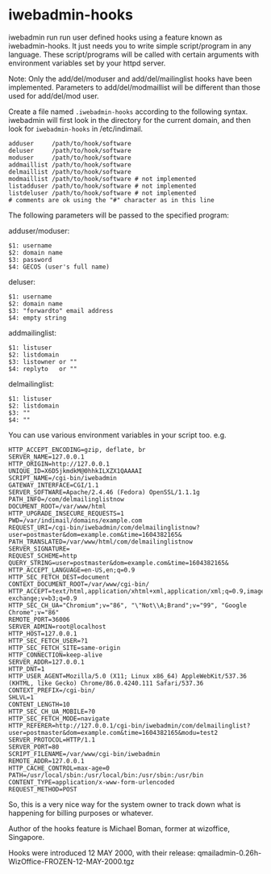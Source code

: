 # iwebadmin-hooks

iwebadmin run run user defined hooks using a feature known as iwebadmin-hooks. It just needs you to write simple script/program in any language. These script/programs will be called with certain arguments with environment variables set by your httpd server.

Note: Only the add/del/moduser and add/del/mailinglist hooks have been implemented.  Parameters to add/del/modmaillist will be different than those used for add/del/mod user.

Create a file named `.iwebadmin-hooks` according to the following syntax. iwebadmin will first look in the directory for the current domain, and then look for `iwebadmin-hooks` in /etc/indimail.


```
adduser     /path/to/hook/software
deluser     /path/to/hook/software
moduser     /path/to/hook/software
addmaillist /path/to/hook/software
delmaillist /path/to/hook/software
modmaillist /path/to/hook/software # not implemented
listadduser /path/to/hook/software # not implemented
listdeluser /path/to/hook/software # not implemented
# comments are ok using the "#" character as in this line
```

The following parameters will be passed to the specified program:

adduser/moduser:

```
$1: username
$2: domain name
$3: password
$4: GECOS (user's full name)
```

deluser:

```
$1: username
$2: domain name
$3: "forwardto" email address
$4: empty string
```

addmailinglist:

```
$1: listuser
$2: listdomain
$3: listowner or ""
$4: replyto   or ""
```

delmailinglist:

```
$1: listuser
$2: listdomain
$3: ""
$4: ""
```

You can use various environment variables in your script too. e.g.

```
HTTP_ACCEPT_ENCODING=gzip, deflate, br
SERVER_NAME=127.0.0.1
HTTP_ORIGIN=http://127.0.0.1
UNIQUE_ID=X6D5jkmdkM@0hhkILXZX1QAAAAI
SCRIPT_NAME=/cgi-bin/iwebadmin
GATEWAY_INTERFACE=CGI/1.1
SERVER_SOFTWARE=Apache/2.4.46 (Fedora) OpenSSL/1.1.1g
PATH_INFO=/com/delmailinglistnow
DOCUMENT_ROOT=/var/www/html
HTTP_UPGRADE_INSECURE_REQUESTS=1
PWD=/var/indimail/domains/example.com
REQUEST_URI=/cgi-bin/iwebadmin/com/delmailinglistnow?user=postmaster&dom=example.com&time=1604382165&
PATH_TRANSLATED=/var/www/html/com/delmailinglistnow
SERVER_SIGNATURE=
REQUEST_SCHEME=http
QUERY_STRING=user=postmaster&dom=example.com&time=1604382165&
HTTP_ACCEPT_LANGUAGE=en-US,en;q=0.9
HTTP_SEC_FETCH_DEST=document
CONTEXT_DOCUMENT_ROOT=/var/www/cgi-bin/
HTTP_ACCEPT=text/html,application/xhtml+xml,application/xml;q=0.9,image/avif,image/webp,image/apng,*/*;q=0.8,application/signed-exchange;v=b3;q=0.9
HTTP_SEC_CH_UA="Chromium";v="86", "\"Not\\A;Brand";v="99", "Google Chrome";v="86"
REMOTE_PORT=36006
SERVER_ADMIN=root@localhost
HTTP_HOST=127.0.0.1
HTTP_SEC_FETCH_USER=?1
HTTP_SEC_FETCH_SITE=same-origin
HTTP_CONNECTION=keep-alive
SERVER_ADDR=127.0.0.1
HTTP_DNT=1
HTTP_USER_AGENT=Mozilla/5.0 (X11; Linux x86_64) AppleWebKit/537.36 (KHTML, like Gecko) Chrome/86.0.4240.111 Safari/537.36
CONTEXT_PREFIX=/cgi-bin/
SHLVL=1
CONTENT_LENGTH=10
HTTP_SEC_CH_UA_MOBILE=?0
HTTP_SEC_FETCH_MODE=navigate
HTTP_REFERER=http://127.0.0.1/cgi-bin/iwebadmin/com/delmailinglist?user=postmaster&dom=example.com&time=1604382165&modu=test2
SERVER_PROTOCOL=HTTP/1.1
SERVER_PORT=80
SCRIPT_FILENAME=/var/www/cgi-bin/iwebadmin
REMOTE_ADDR=127.0.0.1
HTTP_CACHE_CONTROL=max-age=0
PATH=/usr/local/sbin:/usr/local/bin:/usr/sbin:/usr/bin
CONTENT_TYPE=application/x-www-form-urlencoded
REQUEST_METHOD=POST
```

So, this is a very nice way for the system owner to track down what is happening for billing purposes or whatever.

Author of the hooks feature is Michael Boman, former at wizoffice, Singapore.

Hooks were introduced 12 MAY 2000, with their release: qmailadmin-0.26h-WizOffice-FROZEN-12-MAY-2000.tgz
